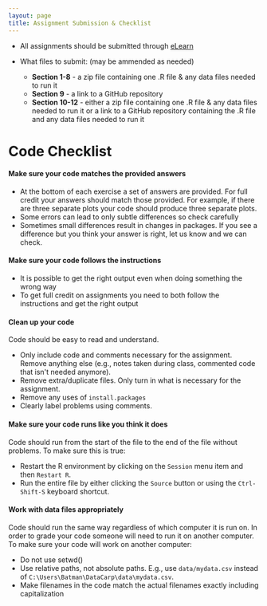 ```yaml
---
layout: page
title: Assignment Submission & Checklist
---
```


- All assignments should be submitted through [eLearn](https://elearn.stonehill.edu/s)

- What files to submit: (may be ammended as needed)
    - **Section 1-8** - a zip file containing one .R file & any data files needed to run it
    - **Section 9** - a link to a GitHub repository
    - **Section 10-12** - either a zip file containing one .R file & any data files needed to run it or a link to a GitHub repository containing the .R file and any data files needed to run it


# Code Checklist

#### Make sure your code matches the provided answers

- At the bottom of each exercise a set of answers are provided. For full credit
  your answers should match those provided. For example, if there are three
  separate plots your code should produce three separate plots.
- Some errors can lead to only subtle differences so check carefully
- Sometimes small differences result in changes in packages. If you see a
  difference but you think your answer is right, let us know and we can check.

#### Make sure your code follows the instructions

- It is possible to get the right output even when doing something the wrong way
- To get full credit on assignments you need to both follow the instructions and
  get the right output

#### Clean up your code

Code should be easy to read and understand.

- Only include code and comments necessary for the assignment. Remove anything else (e.g., notes taken during class, commented code that isn't needed anymore).
- Remove extra/duplicate files. Only turn in what is necessary for the assignment.
- Remove any uses of `install.packages`
- Clearly label problems using comments.

#### Make sure your code runs like you think it does

Code should run from the start of the file to the end of the file without problems. To make sure this is true:

- Restart the R environment by clicking on the `Session` menu item and then `Restart R`.
- Run the entire file by either clicking the `Source` button or using the `Ctrl-Shift-S` keyboard shortcut.

#### Work with data files appropriately

Code should run the same way regardless of which computer it is run on. In order to grade your code someone will need to run it on another computer. To make sure your code will work on another computer:

- Do not use setwd()
- Use relative paths, not absolute paths. E.g., use `data/mydata.csv` instead of `C:\Users\Batman\DataCarp\data\mydata.csv`.
- Make filenames in the code match the actual filenames exactly including capitalization
